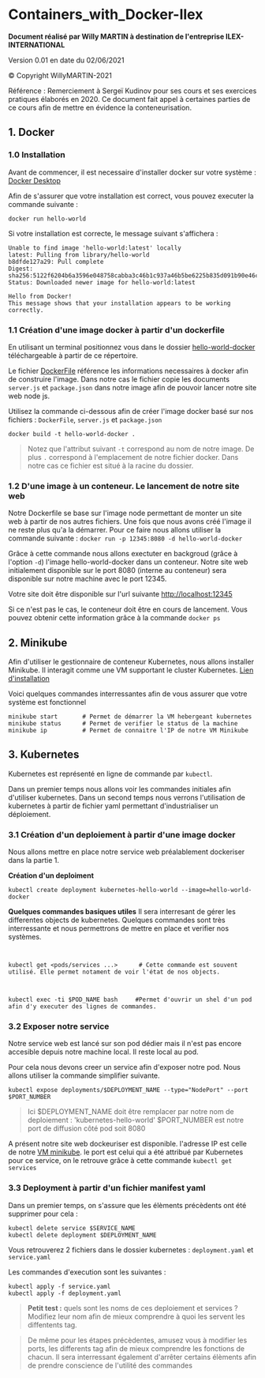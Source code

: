 # Containers_with_Docker-Ilex

**Document réalisé par Willy MARTIN à destination de l'entreprise ILEX-INTERNATIONAL**

Version 0.01 en date du 02/06/2021

&copy; Copyright WillyMARTIN-2021 

Référence : Remerciement à Sergeï Kudinov pour ses cours et ses exercices pratiques élaborés en 2020. Ce document fait appel à certaines parties de ce cours afin de mettre en évidence la conteneurisation.

## 1. Docker

### 1.0 Installation

Avant de commencer, il est necessaire d'installer docker sur votre système : [Docker Desktop](https://www.docker.com/get-started)

Afin de s'assurer que votre installation est correct, vous pouvez executer la commande suivante :
```
docker run hello-world
```

Si votre installation est correcte, le message suivant s'affichera :

```
Unable to find image 'hello-world:latest' locally
latest: Pulling from library/hello-world
b8dfde127a29: Pull complete
Digest: sha256:5122f6204b6a3596e048758cabba3c46b1c937a46b5be6225b835d091b90e46c
Status: Downloaded newer image for hello-world:latest

Hello from Docker!
This message shows that your installation appears to be working correctly.
```

### 1.1 Création d'une image docker à partir d'un dockerfile

En utilisant un terminal positionnez vous dans le dossier [hello-world-docker](./hello-world-docker) téléchargeable à partir de ce répertoire.

Le fichier [DockerFile](./hello-world-docker/Dockerfile) référence les informations necessaires à docker afin de construire l'image. Dans notre cas le fichier copie les documents `server.js` et `package.json` dans notre image afin de pouvoir lancer notre site web node js.

Utilisez la commande ci-dessous afin de créer l'image docker basé sur nos fichiers : `DockerFile`, `server.js` et `package.json`

```
docker build -t hello-world-docker .
```

> Notez que l'attribut suivant `-t` correspond au nom de notre image. De plus `.` correspond à l'emplacement de notre fichier docker. Dans notre cas ce fichier est situé à la racine du dossier.

### 1.2 D'une image à un conteneur. Le lancement de notre site web

Notre Dockerfile se base sur l'image node permettant de monter un site web à partir de nos autres fichiers. Une fois que nous avons créé l'image il ne reste plus qu'a la démarrer. Pour ce faire nous allons utiliser la commande suivante :
```docker run -p 12345:8080 -d hello-world-docker```

Grâce à cette commande nous allons exectuter en backgroud (grâce à l'option `-d`) l'image hello-world-docker dans un conteneur. Notre site web initialement disponible sur le port 8080 (interne au conteneur) sera disponible sur notre machine avec le port 12345.

Votre site doit être disponible sur l'url suivante [http://localhost:12345](http://localhost:12345)

Si ce n'est pas le cas, le conteneur doit être en cours de lancement. Vous pouvez obtenir cette information grâce à la commande `docker ps`

## 2. Minikube

Afin d'utiliser le gestionnaire de conteneur Kubernetes, nous allons installer Minikube. Il interagit comme une VM supportant le cluster Kubernetes. [Lien d'installation](https://minikube.sigs.k8s.io/docs/start/)

Voici quelques commandes interressantes afin de vous assurer que votre système est fonctionnel
```
minikube start       # Permet de démarrer la VM hebergeant kubernetes
minikube status      # Permet de verifier le status de la machine
minikube ip          # Permet de connaitre l'IP de notre VM Minikube
```

## 3. Kubernetes

Kubernetes est représenté en ligne de commande par `kubectl`.

Dans un premier temps nous allons voir les commandes initiales afin d'utiliser kubernetes. Dans un second temps nous verrons l'utilisation de kubernetes à partir de fichier yaml permettant d'industrialiser un déploiement.

### 3.1 Création d'un deploiement à partir d'une image docker

Nous allons mettre en place notre service web préalablement dockeriser dans la partie 1.

**Création d'un deploiment**
```
kubectl create deployment kubernetes-hello-world --image=hello-world-docker
```

**Quelques commandes basiques utiles**
Il sera interresant de gérer les differentes objects de kubernetes. Quelques commandes sont très interressante et nous permettrons de mettre en place et verifier nos systèmes.

```


kubectl get <pods/services ...>      # Cette commande est souvent utilisé. Elle permet notament de voir l'état de nos objects.



kubectl exec -ti $POD_NAME bash     #Permet d'ouvrir un shel d'un pod afin d'y executer des lignes de commandes.
```

### 3.2 Exposer notre service

Notre service web est lancé sur son pod dédier mais il n'est pas encore accesible depuis notre machine local. Il reste local au pod.

Pour cela nous devons creer un service afin d'exposer notre pod. Nous allons utiliser la commande simplifier suivante.

```
kubectl expose deployments/$DEPLOYMENT_NAME --type="NodePort" --port $PORT_NUMBER
```
> Ici $DEPLOYMENT_NAME doit être remplacer par notre nom de deploiement : 'kubernetes-hello-world'
> $PORT_NUMBER est notre port de diffusion côté pod soit 8080

A présent notre site web dockeuriser est disponible. l'adresse IP est celle de notre [VM minikube](`#2-minikube`). le port est celui qui a été attribué par Kubernetes pour ce service, on le retrouve grâce à cette commande `kubectl get services`


### 3.3 Deployment à partir d'un fichier manifest yaml

Dans un premier temps, on s'assure que les élèments précèdents ont été supprimer pour cela :
```
kubectl delete service $SERVICE_NAME
kubectl delete deployment $DEPLOYMENT_NAME
```

Vous retrouverez 2 fichiers dans le dossier kubernetes : `deployment.yaml` et `service.yaml`

Les commandes d'execution sont les suivantes :
```
kubectl apply -f service.yaml
kubectl apply -f deployment.yaml
```
> **Petit test :** quels sont les noms de ces deploiement et services ? Modifiez leur nom afin de mieux comprendre à quoi les servent les diffentents tag.

> De même pour les étapes précèdentes, amusez vous à modifier les ports, les differents tag afin de mieux comprendre les fonctions de chacun.
> Il sera interressant également d'arrêter certains élèments afin de prendre conscience de l'utilité des commandes

